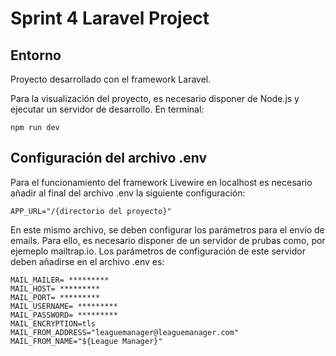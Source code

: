 # Sprint 4 Laravel Project

## Entorno
Proyecto desarrollado con el framework Laravel.

Para la visualización del proyecto, es necesario disponer de Node.js y ejecutar un servidor de desarrollo. En terminal:
``` shell
npm run dev
```

## Configuración del archivo .env
Para el funcionamiento del framework Livewire en localhost es necesario añadir al final del archivo .env la siguiente configuración:

``` shell
APP_URL="/{directorio del proyecto}"
```

En este mismo archivo, se deben configurar los parámetros para el envío de emails. Para ello, es necesario disponer de un servidor de prubas como, por ejemeplo mailtrap.io. Los parámetros de configuración de este servidor deben añadirse en el archivo .env es:

``` shell
MAIL_MAILER= *********
MAIL_HOST= *********
MAIL_PORT= *********
MAIL_USERNAME= *********
MAIL_PASSWORD= *********
MAIL_ENCRYPTION=tls
MAIL_FROM_ADDRESS="leaguemanager@leaguemanager.com"
MAIL_FROM_NAME="${League Manager}"
```
